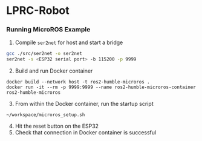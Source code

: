 # LPRC-Robot
### Running MicroROS Example
1. Compile `ser2net` for host and start a bridge
```bash
gcc ./src/ser2net -o ser2net
ser2net -s <ESP32 serial port> -b 115200 -p 9999
```
2. Build and run Docker container
```
docker build --network host -t ros2-humble-microros .
docker run -it --rm -p 9999:9999 --name ros2-humble-microros-container ros2-humble-microros 
```
3. From within the Docker container, run the startup script
```
~/workspace/microros_setup.sh
```
4. Hit the reset button on the ESP32
5. Check that connection in Docker container is successful
